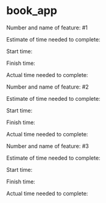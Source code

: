 # book_app
Number and name of feature: #1

Estimate of time needed to complete: 

Start time: 

Finish time: 

Actual time needed to complete:


Number and name of feature: #2

Estimate of time needed to complete: 

Start time: 

Finish time: 

Actual time needed to complete:


Number and name of feature: #3

Estimate of time needed to complete: 

Start time: 

Finish time: 

Actual time needed to complete:
